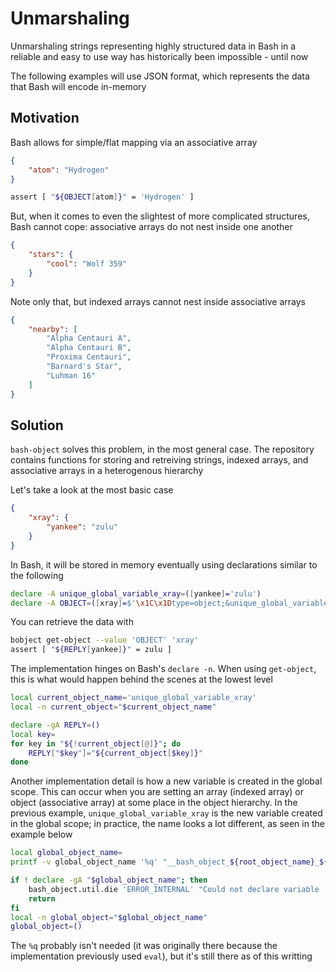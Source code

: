 # Unmarshaling

Unmarshaling strings representing highly structured data in Bash in a reliable and easy to use way has historically been impossible - until now

The following examples will use JSON format, which represents the data that Bash will encode in-memory

## Motivation

Bash allows for simple/flat mapping via an associative array

```json
{
	"atom": "Hydrogen"
}
```

```bash
assert [ "${OBJECT[atom]}" = 'Hydrogen' ]
```

But, when it comes to even the slightest of more complicated structures, Bash cannot cope: associative arrays do not nest inside one another

```json
{
	"stars": {
		"cool": "Wolf 359"
	}
}
```

Note only that, but indexed arrays cannot nest inside associative arrays

```json
{
	"nearby": [
		"Alpha Centauri A",
		"Alpha Centauri B",
		"Proxima Centauri",
		"Barnard's Star",
		"Luhman 16"
	]
}
```

## Solution

`bash-object` solves this problem, in the most general case. The repository contains functions for storing and retreiving strings, indexed arrays, and associative arrays in a heterogenous hierarchy

Let's take a look at the most basic case

```json
{
	"xray": {
		"yankee": "zulu"
	}
}
```

In Bash, it will be stored in memory eventually using declarations similar to the following

```sh
declare -A unique_global_variable_xray=([yankee]='zulu')
declare -A OBJECT=([xray]=$'\x1C\x1Dtype=object;&unique_global_variable_xray')
```

You can retrieve the data with

```sh
bobject get-object --value 'OBJECT' 'xray'
assert [ "${REPLY[yankee]}" = zulu ]
```

The implementation hinges on Bash's `declare -n`. When using `get-object`, this is what would happen behind the scenes at the lowest level

```sh
local current_object_name='unique_global_variable_xray'
local -n current_object="$current_object_name"

declare -gA REPLY=()
local key=
for key in "${!current_object[@]}"; do
	REPLY["$key"]="${current_object[$key]}"
done
```

Another implementation detail is how a new variable is created in the global scope. This can occur when you are setting an array (indexed array) or object (associative array) at some place in the object hierarchy. In the previous example, `unique_global_variable_xray` is the new variable created in the global scope; in practice, the name looks a lot different, as seen in the example below

```sh
local global_object_name=
printf -v global_object_name '%q' "__bash_object_${root_object_name}_${root_object_query}_${RANDOM}_${RANDOM}"

if ! declare -gA "$global_object_name"; then
	bash_object.util.die 'ERROR_INTERNAL' "Could not declare variable '$global_object_name'"
	return
fi
local -n global_object="$global_object_name"
global_object=()
```

The `%q` probably isn't needed (it was originally there because the implementation previously used `eval`), but it's still there as of this writting

